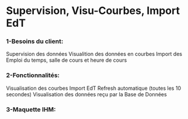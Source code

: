 # Supervision, Visu-Courbes, Import EdT
### 1-Besoins du client:  

  Supervision des données 
  Visualition des données en courbes 
  Import des Emploi du temps, salle de cours et heure de cours
  
### 2-Fonctionnalités:
  
  Visualisation des courbes
  Import EdT 
  Refresh automatique (toutes les 10 secondes)
  Visualisation des données reçu par la Base de Données
  


### 3-Maquette IHM:








